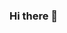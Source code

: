 ### Hi there 👋



<!--
// STATS DE GITHUB 
![Anurag's GitHub stats](https://github-readme-stats.vercel.app/api?username=AguComba&show_icons=true&theme=transparent)

**AguComba/AguComba** is a ✨ _special_ ✨ repository because its `README.md` (this file) appears on your GitHub profile.

Here are some ideas to get you started:

- 🔭 I’m currently working on ...
- 🌱 I’m currently learning ...
- 👯 I’m looking to collaborate on ...
- 🤔 I’m looking for help with ...
- 💬 Ask me about ...
- 📫 How to reach me: ...
- 😄 Pronouns: ...
- ⚡ Fun fact: ...
-->

```

